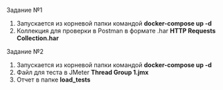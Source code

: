 Задание №1

1) Запускается из корневой папки командой **docker-compose up -d**
2) Коллекция для проверки в Postman в формате .har **HTTP Requests Collection.har**

Задание №2

1) Запускается из корневой папки командой **docker-compose up -d**
2) Файл для теста в JMeter **Thread Group 1.jmx**
3) Отчет в папке **load_tests**
